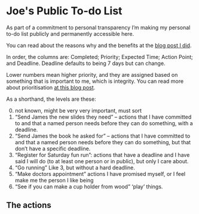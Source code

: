 # Joe's Public To-do List
As part of a commitment to personal transparency I’m making my personal to-do list publicly and permanently accessible here.

You can read about the reasons why and the benefits at the [blog post I did](http://joereddington.com/6232/2016/08/26/my-to-do-list-is-now-public-and-its-the-most-useful-thing-ive-done-in-years./). 

In order, the columns are: Completed; Priority; Expected Time; Action Point; and Deadline.  Deadline defaults to being 7 days but can change. 

Lower numbers mean higher priority, and they are assigned based on something that is important to me, which is integrity. You can read more about prioritisation [at this blog post](http://joereddington.com/6384/2017/03/19/making-your-priority-list-actually-work./). 

As a shorthand, the levels are these: 

0. not known, might be very very important, must sort
1. “Send James the new slides they need” – actions that I have committed to and that a named person needs before they can do something, with a deadline.
2. “Send James the book he asked for” – actions that I have committed to and that a named person needs before they can do something, but that don’t have a specific deadline.
3. “Register for Saturday fun run”: actions that have a deadline and I have said I will do (to at least one person or in public), but only I care about.
4. “Go running” Like 3, but without a hard deadline.
5. “Make doctors appointment” actions I have promised myself, or I feel make me the person I like being
6. “See if you can make a cup holder from wood”  ‘play’ things.


## The actions
